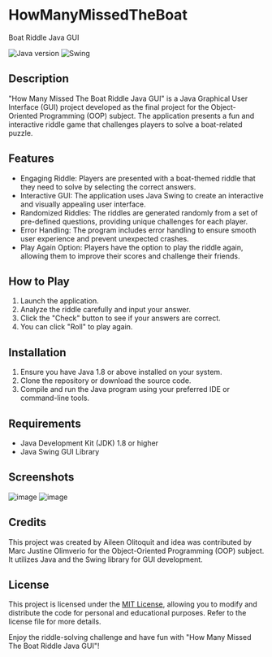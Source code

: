 # HowManyMissedTheBoat
Boat Riddle Java GUI 


![Java version](https://img.shields.io/badge/Java-1.8-blue)
![Swing](https://img.shields.io/badge/Swing-GUI%20Library-orange)

## Description

"How Many Missed The Boat Riddle Java GUI" is a Java Graphical User Interface (GUI) project developed as the final project for the Object-Oriented Programming (OOP) subject. The application presents a fun and interactive riddle game that challenges players to solve a boat-related puzzle.

## Features

- Engaging Riddle: Players are presented with a boat-themed riddle that they need to solve by selecting the correct answers.
- Interactive GUI: The application uses Java Swing to create an interactive and visually appealing user interface.
- Randomized Riddles: The riddles are generated randomly from a set of pre-defined questions, providing unique challenges for each player.
- Error Handling: The program includes error handling to ensure smooth user experience and prevent unexpected crashes.
- Play Again Option: Players have the option to play the riddle again, allowing them to improve their scores and challenge their friends.

## How to Play

1. Launch the application.
2. Analyze the riddle carefully and input your answer.
3. Click the "Check" button to see if your answers are correct.
4. You can click "Roll" to play again.

## Installation

1. Ensure you have Java 1.8 or above installed on your system.
2. Clone the repository or download the source code.
3. Compile and run the Java program using your preferred IDE or command-line tools.

## Requirements

- Java Development Kit (JDK) 1.8 or higher
- Java Swing GUI Library

## Screenshots
![image](https://github.com/ayaolitoquit/HowManyMissedTheBoat/assets/108008563/62b91fe0-3825-4a2a-bf12-af9ca97f4995)
![image](https://github.com/ayaolitoquit/HowManyMissedTheBoat/assets/108008563/fea01d3e-353f-4245-a7e2-3a51ab2c8984)


## Credits

This project was created by Aileen Olitoquit and idea was contributed by Marc Justine Olimverio for the Object-Oriented Programming (OOP) subject. It utilizes Java and the Swing library for GUI development.

## License

This project is licensed under the [MIT License](LICENSE), allowing you to modify and distribute the code for personal and educational purposes. Refer to the license file for more details.

Enjoy the riddle-solving challenge and have fun with "How Many Missed The Boat Riddle Java GUI"!
